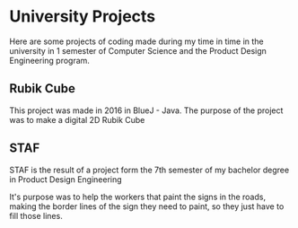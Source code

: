 # University Projects

Here are some projects of coding made during my time in time in the university in 1 semester of Computer Science and the Product Design Engineering program.

## Rubik Cube

This project was made in 2016 in BlueJ - Java. The purpose of the project was to make a digital 2D Rubik Cube

## STAF

STAF is the result of a project form the 7th semester of my bachelor degree in Product Design Engineering

It's purpose was to help the workers that paint the signs in the roads, making the border lines of the sign they need to paint, so they just have to fill those lines.
